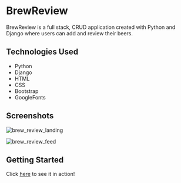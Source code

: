 # BrewReview

 BrewReview is a full stack, CRUD application created with Python and Django where users can add and review their beers.

## Technologies Used
* Python
* Django
* HTML
* CSS
* Bootstrap
* GoogleFonts

## Screenshots 

![brew_review_landing](https://user-images.githubusercontent.com/76022623/155380554-db2c8a42-5ceb-4e6e-8cb7-a3636e291c77.png)


![brew_review_feed](https://user-images.githubusercontent.com/76022623/155380725-a7d05418-03e3-4fc6-8120-dbecab9f7618.png)

## Getting Started

Click [here](https://andysbrewreview.herokuapp.com/) to see it in action!

